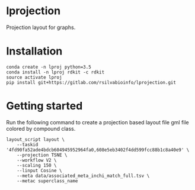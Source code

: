 # lprojection 
Projection layout for graphs.

# Installation
```
conda create -n lproj python=3.5   
conda install -n lproj rdkit -c rdkit 
source activate lproj
pip install git+https://gitlab.com/rsilvabioinfo/lprojection.git
```
# Getting started

Run the following command to create a projection based layout file gml file colored by compound class. 

```
layout_script layout \
    --taskid '4fd90fa52ade4bdcb604945952964fa0,608e5eb3402f4dd599fcc88b1c8a40e9' \
    --projection TSNE \
    --workflow V2 \
    --scaling 150 \
    --linput Cosine \
    --meta data/associated_meta_inchi_match_full.tsv \
    --metac superclass_name

```

